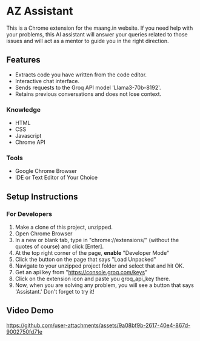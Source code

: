 # AZ Assistant
This is a Chrome extension for the maang.in website. If you need help with your problems, this AI assistant will answer your queries related to those issues and will act as a mentor to guide you in the right direction.

## Features
- Extracts code you have written from the code editor.
- Interactive chat interface.
- Sends requests to the Groq API model 'Llama3-70b-8192'.
- Retains previous conversations and does not lose context.

### Knowledge
- HTML
- CSS
- Javascript
- Chrome API
 
### Tools
- Google Chrome Browser
- IDE or Text Editor of Your Choice

## Setup Instructions
### For Developers
1. Make a clone of this project, unzipped.
2. Open Chrome Browser
3. In a new or blank tab, type in "chrome://extensions/" (without the quotes of course) and click [Enter].
4. At the top right corner of the page, **enable** "Developer Mode"
5. Click the button on the page that says "Load Unpacked"
6. Navigate to your unzipped project folder and select that and hit OK.
7. Get an api key from "https://console.groq.com/keys"
8. Click on the extension icon and paste you groq_api_key there.
9. Now, when you are solving any problem, you will see a button that says 'Assistant.' Don't forget to try it!

## Video Demo
https://github.com/user-attachments/assets/9a08bf9b-2617-40e4-867d-9002750fd71e




